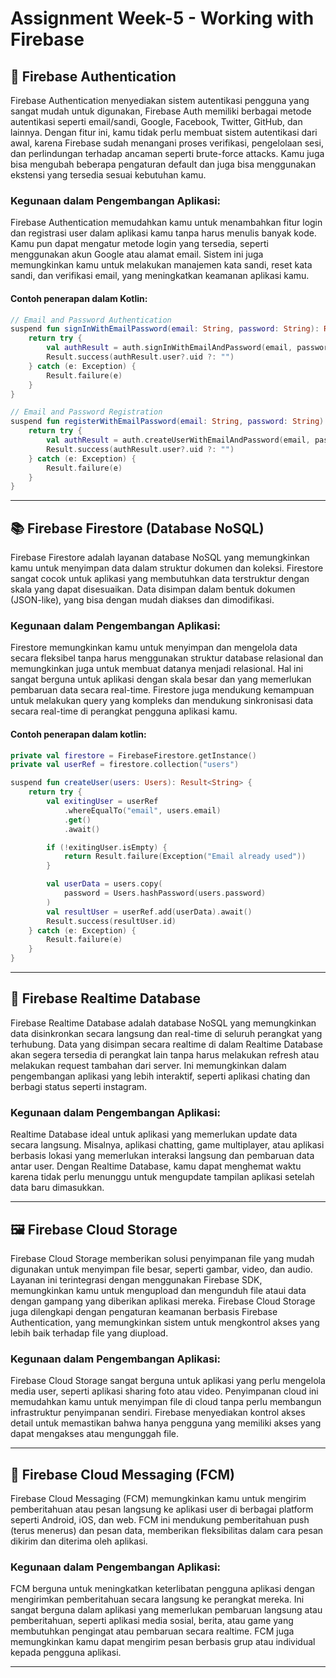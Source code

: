 # **Assignment Week-5 - Working with Firebase**

## 🔐 **Firebase Authentication**
Firebase Authentication menyediakan sistem autentikasi pengguna yang sangat mudah untuk digunakan, Firebase Auth memiliki berbagai metode autentikasi seperti email/sandi, Google, Facebook, Twitter, GitHub, dan lainnya. Dengan fitur ini, kamu tidak perlu membuat sistem autentikasi dari awal, karena Firebase sudah menangani proses verifikasi, pengelolaan sesi, dan perlindungan terhadap ancaman seperti brute-force attacks. Kamu juga bisa mengubah beberapa pengaturan default dan juga bisa menggunakan ekstensi yang tersedia sesuai kebutuhan kamu.

### **Kegunaan dalam Pengembangan Aplikasi**:
Firebase Authentication memudahkan kamu untuk menambahkan fitur login dan registrasi user dalam aplikasi kamu tanpa harus menulis banyak kode. Kamu pun dapat mengatur metode login yang tersedia, seperti menggunakan akun Google atau alamat email. Sistem ini juga memungkinkan kamu untuk melakukan manajemen kata sandi, reset kata sandi, dan verifikasi email, yang meningkatkan keamanan aplikasi kamu.

#### **Contoh penerapan dalam Kotlin**:
```kotlin
// Email and Password Authentication
suspend fun signInWithEmailPassword(email: String, password: String): Result<String> {
    return try {
        val authResult = auth.signInWithEmailAndPassword(email, password).await()
        Result.success(authResult.user?.uid ?: "")
    } catch (e: Exception) {
        Result.failure(e)
    }
}

// Email and Password Registration
suspend fun registerWithEmailPassword(email: String, password: String): Result<String> {
    return try {
        val authResult = auth.createUserWithEmailAndPassword(email, password).await()
        Result.success(authResult.user?.uid ?: "")
    } catch (e: Exception) {
        Result.failure(e)
    }
}
```

---

## 📚 **Firebase Firestore (Database NoSQL)**
Firebase Firestore adalah layanan database NoSQL yang memungkinkan kamu untuk menyimpan data dalam struktur dokumen dan koleksi. Firestore sangat cocok untuk aplikasi yang membutuhkan data terstruktur dengan skala yang dapat disesuaikan. Data disimpan dalam bentuk dokumen (JSON-like), yang bisa dengan mudah diakses dan dimodifikasi.

### **Kegunaan dalam Pengembangan Aplikasi**:
Firestore memungkinkan kamu untuk menyimpan dan mengelola data secara fleksibel tanpa harus menggunakan struktur database relasional dan memungkinkan juga untuk membuat datanya menjadi relasional. Hal ini sangat berguna untuk aplikasi dengan skala besar dan yang memerlukan pembaruan data secara real-time. Firestore juga mendukung kemampuan untuk melakukan query yang kompleks dan mendukung sinkronisasi data secara real-time di perangkat pengguna aplikasi kamu.

#### **Contoh penerapan dalam kotlin**:
```kotlin
private val firestore = FirebaseFirestore.getInstance()
private val userRef = firestore.collection("users")

suspend fun createUser(users: Users): Result<String> {
    return try {
        val exitingUser = userRef
            .whereEqualTo("email", users.email)
            .get()
            .await()

        if (!exitingUser.isEmpty) {
            return Result.failure(Exception("Email already used"))
        }

        val userData = users.copy(
            password = Users.hashPassword(users.password)
        )
        val resultUser = userRef.add(userData).await()
        Result.success(resultUser.id)
    } catch (e: Exception) {
        Result.failure(e)
    }
}
```
---

## 📡 **Firebase Realtime Database**
Firebase Realtime Database adalah database NoSQL yang memungkinkan data disinkronkan secara langsung dan real-time di seluruh perangkat yang terhubung. Data yang disimpan secara realtime di dalam Realtime Database akan segera tersedia di perangkat lain tanpa harus melakukan refresh atau melakukan request tambahan dari server. Ini memungkinkan dalam pengembangan aplikasi yang lebih interaktif, seperti aplikasi chating dan berbagi status seperti instagram.

### **Kegunaan dalam Pengembangan Aplikasi**:
Realtime Database ideal untuk aplikasi yang memerlukan update data secara langsung. Misalnya, aplikasi chatting, game multiplayer, atau aplikasi berbasis lokasi yang memerlukan interaksi langsung dan pembaruan data antar user. Dengan Realtime Database, kamu dapat menghemat waktu karena tidak perlu menunggu untuk mengupdate tampilan aplikasi setelah data baru dimasukkan.

---

## 🖼️ **Firebase Cloud Storage**
Firebase Cloud Storage memberikan solusi penyimpanan file yang mudah digunakan untuk menyimpan file besar, seperti gambar, video, dan audio. Layanan ini terintegrasi dengan menggunakan Firebase SDK, memungkinkan kamu untuk mengupload dan mengunduh file ataui data dengan gampang yang diberikan aplikasi mereka. Firebase Cloud Storage juga dilengkapi dengan pengaturan keamanan berbasis Firebase Authentication, yang memungkinkan sistem untuk mengkontrol akses yang lebih baik terhadap file yang diupload.

### **Kegunaan dalam Pengembangan Aplikasi**:
Firebase Cloud Storage sangat berguna untuk aplikasi yang perlu mengelola media user, seperti aplikasi sharing foto atau video. Penyimpanan cloud ini memudahkan kamu untuk menyimpan file di cloud tanpa perlu membangun infrastruktur penyimpanan sendiri. Firebase menyediakan kontrol akses detail untuk memastikan bahwa hanya pengguna yang memiliki akses yang dapat mengakses atau mengunggah file.

---

## 📲 **Firebase Cloud Messaging (FCM)**
Firebase Cloud Messaging (FCM) memungkinkan kamu untuk mengirim pemberitahuan atau pesan langsung ke aplikasi user di berbagai platform seperti Android, iOS, dan web. FCM ini mendukung pemberitahuan push (terus menerus) dan pesan data, memberikan fleksibilitas dalam cara pesan dikirim dan diterima oleh aplikasi.

### **Kegunaan dalam Pengembangan Aplikasi**:
FCM berguna untuk meningkatkan keterlibatan pengguna aplikasi dengan mengirimkan pemberitahuan secara langsung ke perangkat mereka. Ini sangat berguna dalam aplikasi yang memerlukan pembaruan langsung atau pemberitahuan, seperti aplikasi media sosial, berita, atau game yang membutuhkan pengingat atau pembaruan secara realtime. FCM juga memungkinkan kamu dapat mengirim pesan berbasis grup atau individual kepada pengguna aplikasi.

---
